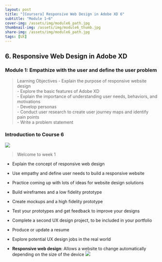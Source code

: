 ```yaml
---
layout: post
title: "[Coursera] Responsive Web Design in Adobe XD 6"
subtitle: "Module 1~6"
cover-img: /assets/img/module6_path.jpg
thumbnail-img: /assets/img/module6_thumb.jpg
share-img: /assets/img/module6_path.jpg
tags: [UX]
--- 
```


## 6. Responsive Web Design in Adobe XD

### Module 1: Empathize with the user and define the user problem

> Learning Objectives
	- Explain the purpose of responsive website design <br/>
	- Explore the basic features of Adobe XD <br/>
	- Explain the importance of understanding user needs, behaviors, and motivations <br/>
	- Develop personas <br/>
	- Conduct user research to create user journey maps and identify pain points <br/>
	- Write a problem statement <br/>

### Introduction to Course 6

![](https://velog.velcdn.com/images/erica990604/post/f1874874-4a57-44e2-8c68-cb784df4d2f2/image.png)
> Welcome to week 1

- Explain the concept of responsive web design
- Use empathy and define user needs to build a responsive website
- Practice coming up with lots of ideas for website design solutions
- Build wireframes and a low fidelity prototype
- Create mockups and a high fidelity prototype
- Test your prototypes and get feedback to improve your designs
- Complete a second UX design project, to be included in your portfolio
- Produce or update a resume
- Explore potential UX design jobs in the real world

- **Responsive web design**: Allows a website to change automatically depending on the size of the device
![](https://velog.velcdn.com/images/erica990604/post/0b0811a9-ecc7-4bee-92c1-94da304d1d85/image.png)
